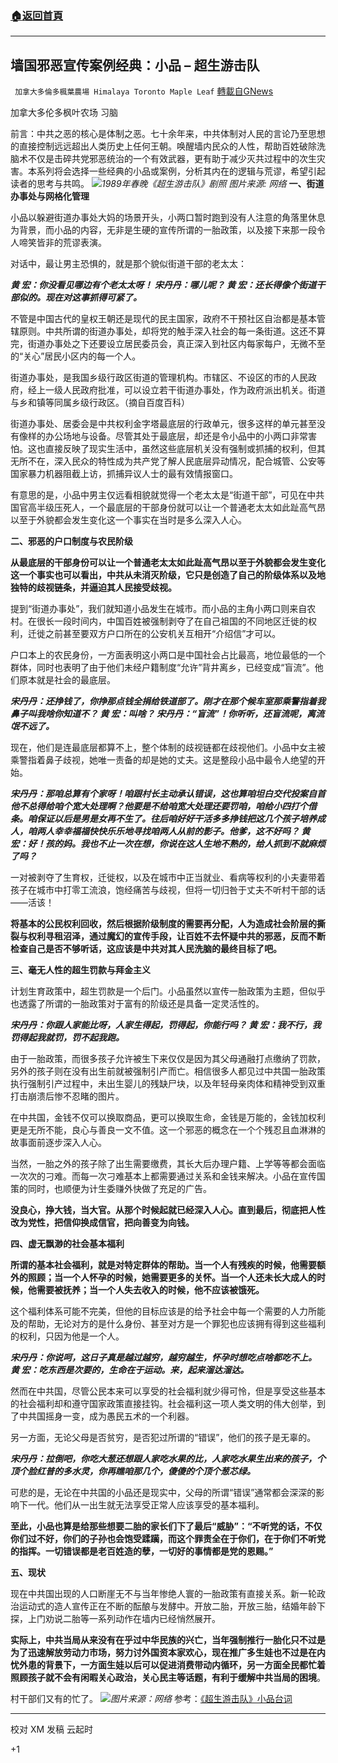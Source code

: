 ###  [:house:返回首頁](https://github.com/ourhimalayas/txt)
---

## 墙国邪恶宣传案例经典：小品 &#8211; 超生游击队
` 加拿大多倫多楓葉農場 Himalaya Toronto Maple Leaf` [轉載自GNews](https://gnews.org/zh-hans/957043/)

加拿大多伦多枫叶农场 习脑

前言：中共之恶的核心是体制之恶。七十余年来，中共体制对人民的言论乃至思想的直接控制远远超出人类历史上任何王朝。唤醒墙内民众的人性，帮助百姓破除洗脑术不仅是击碎共党邪恶统治的一个有效武器，更有助于减少灭共过程中的次生灾害。本系列将会选择一些经典的小品或案例，分析其内在的逻辑与荒谬，希望引起读者的思考与共鸣。
![]()![](https://gnews.org/wp-content/uploads/2021/03/超生-2.jpg)*1989年春晚《超生游击队》剧照 图片来源: 网络*
**一、街道办事处与网格化管理**

小品以躲避街道办事处大妈的场景开头，小两口暂时跑到没有人注意的角落里休息为背景，而小品的内容，无非是生硬的宣传所谓的一胎政策，以及接下来那一段令人啼笑皆非的荒谬表演。

对话中，最让男主恐惧的，就是那个貌似街道干部的老太太：

***黄 宏：你没看见哪边有个老太太呀！
宋丹丹：哪儿呢？
黄 宏：还长得像个街道干部似的。现在对这事抓得可紧了。***

不管是中国古代的皇权王朝还是现代的民主国家，政府不干预社区自治都是基本管辖原则。中共所谓的街道办事处，却将党的触手深入社会的每一条街道。这还不算完，街道办事处之下还要设立居民委员会，真正深入到社区内每家每户，无微不至的“关心”居民小区内的每一个人。

街道办事处，是我国乡级行政区街道的管理机构。市辖区、不设区的市的人民政府，经上一级人民政府批准，可以设立若干街道办事处，作为政府派出机关。街道与乡和镇等同属乡级行政区。（摘自百度百科）

街道办事处、居委会是中共权利金字塔最底层的行政单元，很多这样的单元甚至没有像样的办公场地与设备。尽管其处于最底层，却还是令小品中的小两口非常害怕。这也直接反映了现实生活中，虽然这些底层机关没有强制或抓捕的权利，但其无所不在，深入民众的特性成为共产党了解人民底层异动情况，配合城管、公安等国家暴力机器阻截上访，抓捕异议人士的最有效情报窗口。

有意思的是，小品中男主仅远看相貌就觉得一个老太太是“街道干部”，可见在中共国官高半级压死人，一个最底层的干部身份就可以让一个普通老太太如此趾高气昂以至于外貌都会发生变化这一个事实在当时是多么深入人心。

**二、邪恶的户口制度与农民阶级**

**从最底层的干部身份可以让一个普通老太太如此趾高气昂以至于外貌都会发生变化这一个事实也可以看出，中共从未消灭阶级，它只是创造了自己的阶级体系以及地独特的歧视链条，并逼迫其人民接受歧视。**

提到“街道办事处”，我们就知道小品发生在城市。而小品的主角小两口则来自农村。在很长一段时间内，中国百姓被强制剥夺了在自己祖国的不同地区迁徙的权利，迁徙之前甚至要双方户口所在的公安机关互相开“介绍信”才可以。

户口本上的农民身份，一方面表明这小两口是中国社会占比最高，地位最低的一个群体，同时也表明了由于他们未经户籍制度“允许”背井离乡，已经变成“盲流”。他们原本就是社会的最底层。

***宋丹丹：还挣钱了，你挣那点钱全捐给铁道部了。刚才在那个候车室那乘警指着我鼻子叫我啥你知道不？
黄 宏：叫啥？
宋丹丹：“盲流”！你听听，还盲流呢，离流氓不远了。***

现在，他们是连最底层都算不上，整个体制的歧视链都在歧视他们。小品中女主被乘警指着鼻子歧视，她唯一责备的却是她的丈夫。这是整段小品中最令人绝望的开始。

***宋丹丹：那咱总算有个家呀！咱跟村长主动承认错误，这也算咱坦白交代投案自首他不总得给咱个宽大处理啊？他要是不给咱宽大处理还要罚咱，咱给小四打个借条。咱保证以后是男是女再不生了。往后咱好好干活多多挣钱把这几个孩子培养成人，咱两人幸幸福福快快乐乐地寻找咱两人从前的影子。他爹，这不好吗？
黄 宏：好！孩的妈。我也不止一次在想，你说在这人生地不熟的，给人抓到不就麻烦了吗？***

一对被剥夺了生育权，迁徙权，以及在城市中正当就业、看病等权利的小夫妻带着孩子在城市中打零工流浪，饱经痛苦与歧视，但将一切归咎于丈夫不听村干部的话——活该！

**将基本的公民权利回收，然后根据阶级制度的需要再分配，人为造成社会阶层的撕裂与权利寻租沼泽，通过魔幻的宣传手段，让百姓不去怀疑中共的邪恶，反而不断检查自己是否不够听话，这应该是中共对其人民洗脑的最终目标了吧。**

**三、毫无人性的超生罚款与拜金主义**

计划生育政策中，超生罚款是一个后门。小品虽然以宣传一胎政策为主题，但似乎也透露了所谓的一胎政策对于富有的阶级还是具备一定灵活性的。

***宋丹丹：你跟人家能比呀，人家生得起，罚得起，你能行吗？
黄 宏：我不行，我罚得起我就罚，罚不起我跑。***

由于一胎政策，而很多孩子允许被生下来仅仅是因为其父母通融打点缴纳了罚款，另外的孩子则在没有出生前就被强制引产而亡。相信很多人都见过中共国一胎政策执行强制引产过程中，未出生婴儿的残缺尸块，以及年轻母亲肉体和精神受到双重打击崩溃后惨不忍睹的图片。

在中共国，金钱不仅可以换取商品，更可以换取生命，金钱是万能的，金钱加权利更是无所不能，良心与善良一文不值。这一个邪恶的概念在一个个残忍且血淋淋的故事面前逐步深入人心。

当然，一胎之外的孩子除了出生需要缴费，其长大后办理户籍、上学等等都会面临一次次的刁难。而每一次刁难基本上都需要通过关系和金钱来解决。小品在宣传国策的同时，也顺便为计生委赚外快做了充足的广告。

**没良心，挣大钱，当大官。从那个时候起就已经深入人心。直到最后，彻底把人性改为党性，把信仰换成信官，把向善变为向钱。**

**四、虚无飘渺的社会基本福利**

**所谓的基本社会福利，就是对特定群体的帮助。当一个人有残疾的时候，他需要额外的照顾；当一个人怀孕的时候，她需要更多的关怀。当一个人还未长大成人的时候，他需要被抚养；当一个人失去收入的时候，他不应该被饿死。**

这个福利体系可能不完美，但他的目标应该是的给予社会中每一个需要的人力所能及的帮助，无论对方的是什么身份、甚至对方是一个罪犯也应该拥有得到这些福利的权利，只因为他是一个人。

***宋丹丹：你说呵，这日子真是越过越穷，越穷越生，怀孕时想吃点啥都吃不上。
黄 宏：吃东西是次要的，生命在于运动。来，起来溜达溜达。***

然而在中共国，尽管公民本来可以享受的社会福利就少得可怜，但是享受这些基本的社会福利却和遵守国家政策直接挂钩。社会福利这一项人类文明的伟大创举，到了中共国摇身一变，成为愚民五术的一个利器。

另一方面，无论父母是否贫穷，是否犯过所谓的“错误”，他们的孩子是无辜的。

***宋丹丹：拉倒吧，你吃大葱还想跟人家吃水果的比，人家吃水果生出来的孩子，个顶个脸红普的多水灵，你再瞧咱那几个，傻傻的个顶个葱芯绿。***

可悲的是，无论在中共国的小品还是现实中，父母的所谓“错误”通常都会深深的影响下一代。他们从一出生就无法享受正常人应该享受的基本福利。

**至此，小品也算是给那些想要二胎的家长们下了最后“威胁”：“不听党的话，不仅你们过不好，你们的子孙也会饱受蹂躏，而这个罪责全在于你们，在于你们不听党的指挥。一切错误都是老百姓造的孽，一切好的事情都是党的恩赐。”**

**五、现状**

现在中共国出现的人口断崖无不与当年惨绝人寰的一胎政策有直接关系。新一轮政治运动式的造人宣传正在不断的酝酿与发酵中。开放二胎，开放三胎，结婚年龄下探，上门劝说二胎等一系列动作在墙内已经悄然展开。

**实际上，中共当局从来没有在乎过中华民族的兴亡，当年强制推行一胎化只不过是为了迅速解放劳动力市场，努力讨外国资本家欢心，现在推广多生娃也不过是在内忧外患的背景下，一方面生娃以后可以促进消费带动内循环，另一方面全民都忙着照顾孩子就不会有闲暇关心政治，关心民主等话题，有利于缓解中共当局的困境**。

村干部们又有的忙了。
![]()![](https://gnews.org/wp-content/uploads/2021/03/二胎.jpg)*图片来源：网络*
参考：[《超生游击队》小品台词](https://zhidao.baidu.com/question/43425314.html)

* * *

校对 XM
发稿 云起时

+1
